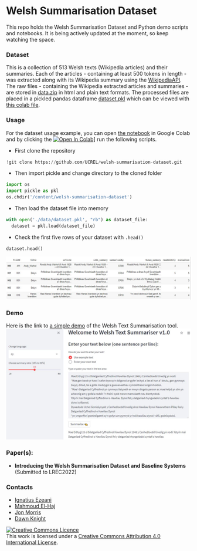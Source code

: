 # Welsh Summarisation Dataset
This repo holds the Welsh Summarisation Dataset and Python demo scripts and notebooks. It is being actively updated at the moment, so keep watching the space.

### Dataset
This is a collection of 513 Welsh texts (Wikipedia articles) and their summaries. Each of the articles - containing at least 500 tokens in length - was extracted along with its Wikipedia summary using the [WikipediaAPI](https://pypi.org/project/Wikipedia-API/). The raw files - containing the Wikipedia extracted articles and summaries - are stored in [data.zip](data) in html and plain text formats. The processed files are placed in a pickled pandas dataframe [dataset.pkl](data) which can be viewed with [this colab file](dataset.ipynb).

### Usage
For the dataset usage example, you can open [the notebook](dataset.ipynb) in Google Colab and by clicking the [![Open In Colab](https://colab.research.google.com/assets/colab-badge.svg)](https://colab.research.google.com/github/UCREL/welsh-summarisation-dataset/blob/main/dataset.ipynb)] run the following scripts.
- First clone the repository
```python
!git clone https://github.com/UCREL/welsh-summarisation-dataset.git
```
- Then import pickle and change directory to the cloned folder
```python
import os
import pickle as pkl
os.chdir('/content/welsh-summarisation-dataset')
```
- Then load the dataset file into memory
```python
with open('./data/dataset.pkl', "rb") as dataset_file:
  dataset = pkl.load(dataset_file)
```
- Check the first five rows of your dataset with `.head()`
```python
dataset.head()
```

![Dataset Screenshot](https://github.com/UCREL/welsh-summarisation-dataset/blob/main/img/dataset_screenshot.JPG?raw=true)

### Demo
Here is the link to [a simple demo](https://share.streamlit.io/ignatiusezeani/welsh-text-summarizer/main/streamlit/app.py) of the Welsh Text Summarisation tool.
[![Demo Screenshot](./img/demo_screenshot.JPG)](https://share.streamlit.io/ignatiusezeani/welsh-text-summarizer/main/app/app.py)

### Paper(s):
- **Introducing the Welsh Summarisation Dataset and Baseline Systems** (Submitted to LREC2022)


### Contacts
- [Ignatius Ezeani](https://github.com/IgnatiusEzeani)
- [Mahmoud El-Haj](https://github.com/drelhaj)
- [Jon Morris](https://github.com/jonmorris83)
- [Dawn Knight](https://github.com/DawnKnight-Cardiff)

<a rel="license" href="http://creativecommons.org/licenses/by/4.0/"><img alt="Creative Commons Licence" style="border-width:0" src="https://i.creativecommons.org/l/by/4.0/88x31.png" /></a><br />This work is licensed under a <a rel="license" href="http://creativecommons.org/licenses/by/4.0/">Creative Commons Attribution 4.0 International License</a>.
